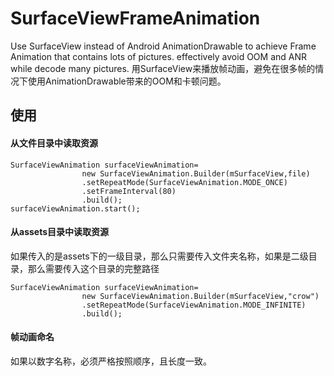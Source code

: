 # SurfaceViewFrameAnimation
Use SurfaceView instead of Android AnimationDrawable to achieve Frame Animation that contains lots of pictures.
effectively avoid OOM and ANR while decode many pictures.
用SurfaceView来播放帧动画，避免在很多帧的情况下使用AnimationDrawable带来的OOM和卡顿问题。
## 使用 
#### 从文件目录中读取资源
```
SurfaceViewAnimation surfaceViewAnimation=
                new SurfaceViewAnimation.Builder(mSurfaceView,file)
                .setRepeatMode(SurfaceViewAnimation.MODE_ONCE)
                .setFrameInterval(80)
                .build();
surfaceViewAnimation.start();
```
#### 从assets目录中读取资源
如果传入的是assets下的一级目录，那么只需要传入文件夹名称，如果是二级目录，那么需要传入这个目录的完整路径
```
SurfaceViewAnimation surfaceViewAnimation=
                new SurfaceViewAnimation.Builder(mSurfaceView,"crow")
                .setRepeatMode(SurfaceViewAnimation.MODE_INFINITE)
                .build();
```
#### 帧动画命名
如果以数字名称，必须严格按照顺序，且长度一致。
